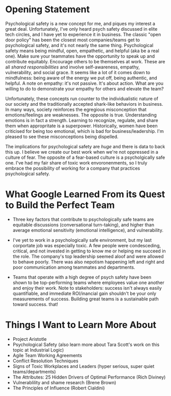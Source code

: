 # Opening Statement

Psychological safety is a new concept for me, and piques my interest a great deal. Unfortunately, I've only heard psych safety discussed in elite tech circles, and I have yet to experience it in business. The classic "open door policy" has been the closest most companies/teams get to psychological safety, and it's not nearly the same thing. Psychological safety means being mindful, open, empathetic, and helpful (aka be a real one). Make sure your teammates have the opportunity to speak up and contribute equitably. Encourage others to be themselves at work. These are all *shared responsibilities* and involve self-awareness, empathy, vulnerability, and social grace. It seems like a lot of it comes down to mindfulness: being aware of the energy we put off, being authentic, and helpful. A note on empathy: it's not passive. It's about action. What are you willing to do to demonstrate your empathy for others and elevate the team?

Unfortunately, these concepts run counter to the individualistic nature of our society and the traditionally accepted shark-like behaviors in business. In many ways, society reinforces the egregious misconception that emotions/feelings are weaknesses. The opposite is true. Understanding emotions is in fact a strength. Learning to recognize, regulate, and share them when appropritate is a superpower. Historically, women have been criticised for being too emotional, which is bad for business/leadership. I'm pleased to see these misconceptions being dispelled.

The implications for psychological safety are *huge* and there is data to back this up. I believe we create our best work when we're not oppressed in a culture of fear. The opposite of a fear-based culture is a psycholgically safe one. I've had my fair share of toxic work envoronenments, so I truly embrace the possibility of working for a company that practices psychological safety. 

# What Google Learned From its Quest to Build the Perfect Team 

- Three key factors that contribute to psychologically safe teams are equitable discussions (conversational turn-taking), and higher than average emotional 
  sensitivity (emotional intelligence), and vulnerability.

- I've yet to work in a psychologically safe environment, but my last corportate job was especially toxic. A few people were condesceding, critical, and not 
  invested in getting to know me or helping me succeed in the role. The company's top leadership seemed aloof and were allowed to behave poorly. There was also nepotism happening left and right and poor communication among teammates and departments. 

- Teams that operate with a high degree of psych safety have been shown to be top-performing teams where employees value one another and enjoy their work. Note 
  to stakeholders: success isn't always easily quantifiable, and immediate ROI/inancial gain shouldn't be your only measurements of success. Building great teams is a sustainable path toward success. 
  that!

# Things I Want to Learn More About 

- Project Aristotle
- Psychological Safety (also learn more about Tara Scott's work on this topic at Industrial Logic)
- Agile Team Working Agreements 
- Conflict Resolution Techniques
- Signs of Toxic Workplaces and Leaders (hyper serious, super quiet teams/departments)
- The Attributes: 25 Hidden Drivers of Optimal Performance (Rich Diviney)
- Vulnerablility and shame research (Brene Brown)
- The Principles of Influence (Robert Cialdini) 